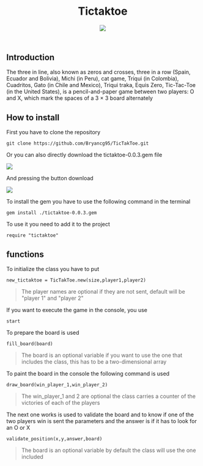 <header class=text-center>

# Tictaktoe

![](https://i.imgur.com/8egglps.jpg)



</header>


<section class=text-justify>

## Introduction


The three in line, also known as zeros and crosses, three in a row (Spain, Ecuador and Bolivia), Michi (in Peru), cat game, Triqui (in Colombia), Cuadritos, Gato (in Chile and Mexico), Triqui traka, Equis Zero, Tic-Tac-Toe (in the United States), is a pencil-and-paper game between two players: O and X, which mark the spaces of a 3 × 3 board alternately

</section>

<section class=text-justify>

## How to install

First you have to clone the repository


<pre><code>git clone https://github.com/Bryancg95/TicTakToe.git</code></pre>

Or you can also directly download the tictaktoe-0.0.3.gem file

![](https://i.imgur.com/o2jAgCI.png)


And pressing the button download

![](https://i.imgur.com/MTYdFxK.png)


To install the gem you have to use the following command in the terminal

<pre><code>gem install ./tictaktoe-0.0.3.gem</code></pre>



To use it you need to add it to the project

<pre><code>require "tictaktoe"</code></pre>


</section>

## functions


To initialize the class you have to put

<pre><code>new_tictaktoe = TicTakToe.new(size,player1,player2) </code></pre>


>The player names are optional if they are not sent, default will be "player 1" and "player 2"

If you want to execute the game in the console, you use

<pre><code>start</code></pre>


To prepare the board is used


<pre><code>fill_board(board)</code></pre>

>The board is an optional variable if you want to use the one that includes the class, this has to be a two-dimensional array


To paint the board in the console the following command is used


<pre><code>draw_board(win_player_1,win_player_2)</code></pre>

>The win_player_1 and 2 are optional the class carries a counter of the victories of each of the players

The next one works is used to validate the board and to know if one of the two players win is sent the parameters and the answer is if it has to look for an O or X

<pre><code>validate_position(x,y,answer,board)</code></pre>

>The board is an optional variable by default the class will use the one included
